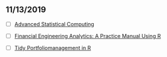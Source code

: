 


## 11/13/2019

- [ ] [Advanced Statistical Computing](https://bookdown.org/rdpeng/advstatcomp/rejection-sampling.html)

- [ ] [Financial Engineering Analytics: A Practice Manual Using R](https://bookdown.org/wfoote01/faur/portfolio-analytics.html)

- [ ] [Tidy Portfoliomanagement in R](https://bookdown.org/sstoeckl/Tidy_Portfoliomanagement_in_R/s-4portfolios.html)
